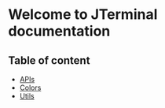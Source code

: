 # Welcome to JTerminal documentation

## Table of content

- [APIs](https://github.com/shuoros/JTerminal/tree/main/doc/APIs)
- [Colors](https://github.com/shuoros/JTerminal/tree/main/doc/Colors)
- [Utils](https://github.com/shuoros/JTerminal/tree/main/doc/Utils)